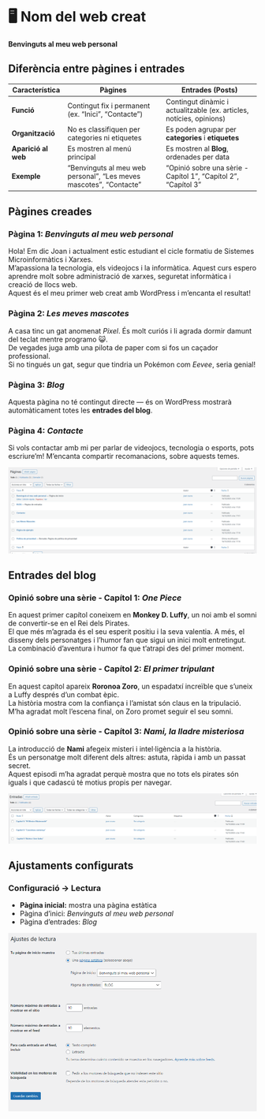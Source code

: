 # 🖥️ Nom del web creat
**Benvinguts al meu web personal**

##  Diferència entre pàgines i entrades

| Característica | **Pàgines** | **Entrades (Posts)** |
|-----------------|--------------|----------------------|
| **Funció** | Contingut fix i permanent (ex. “Inici”, “Contacte”) | Contingut dinàmic i actualitzable (ex. articles, notícies, opinions) |
| **Organització** | No es classifiquen per categories ni etiquetes | Es poden agrupar per **categories** i **etiquetes** |
| **Aparició al web** | Es mostren al menú principal | Es mostren al **Blog**, ordenades per data |
| **Exemple** | “Benvinguts al meu web personal”, “Les meves mascotes”, “Contacte” | “Opinió sobre una sèrie - Capítol 1”, “Capítol 2”, “Capítol 3” |


##  Pàgines creades

###  Pàgina 1: *Benvinguts al meu web personal*
Hola! Em dic Joan i actualment estic estudiant el cicle formatiu de Sistemes Microinformàtics i Xarxes.  
M’apassiona la tecnologia, els videojocs i la informàtica. Aquest curs espero aprendre molt sobre administració de xarxes, seguretat informàtica i creació de llocs web.  
Aquest és el meu primer web creat amb WordPress i m’encanta el resultat!


### Pàgina 2: *Les meves mascotes*
A casa tinc un gat anomenat *Pixel*. És molt curiós i li agrada dormir damunt del teclat mentre programo 😺.  
De vegades juga amb una pilota de paper com si fos un caçador professional.  
Si no tingués un gat, segur que tindria un Pokémon com *Eevee*, seria genial!


###  Pàgina 3: *Blog*
Aquesta pàgina no té contingut directe — és on WordPress mostrarà automàticament totes les **entrades del blog**.


###  Pàgina 4: *Contacte*
 Si vols contactar amb mi per parlar de videojocs, tecnologia o esports, pots escriure’m! M’encanta compartir recomanacions, sobre aquests temes.

![capt1](img/capt1.png)


##  Entrades del blog

###  Opinió sobre una sèrie - Capítol 1: *One Piece*
En aquest primer capítol coneixem en **Monkey D. Luffy**, un noi amb el somni de convertir-se en el Rei dels Pirates.  
El que més m’agrada és el seu esperit positiu i la seva valentia. A més, el disseny dels personatges i l’humor fan que sigui un inici molt entretingut.  
La combinació d’aventura i humor fa que t’atrapi des del primer moment.  
 

###  Opinió sobre una sèrie - Capítol 2: *El primer tripulant*
En aquest capítol apareix **Roronoa Zoro**, un espadatxí increïble que s’uneix a Luffy després d’un combat èpic.  
La història mostra com la confiança i l’amistat són claus en la tripulació.  
M’ha agradat molt l’escena final, on Zoro promet seguir el seu somni.  


###  Opinió sobre una sèrie - Capítol 3: *Nami, la lladre misteriosa*
 La introducció de **Nami** afegeix misteri i intel·ligència a la història.  
 És un personatge molt diferent dels altres: astuta, ràpida i amb un passat secret.  
 Aquest episodi m’ha agradat perquè mostra que no tots els pirates són iguals i que cadascú té motius propis per navegar.  

 ![capt2](img/capt2.png)

## Ajustaments configurats

###  Configuració → Lectura
- **Pàgina inicial:** mostra una pàgina estàtica  
- Pàgina d’inici: *Benvinguts al meu web personal*  
- Pàgina d’entrades: *Blog*
    

![capt3](img/capt3.png)



